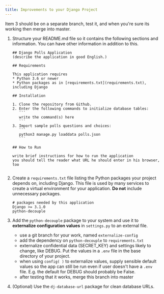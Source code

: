 ```yaml
---
title: Improvements to your Django Project
---
```



Item 3 should be on a separate branch, test it,
and when you're sure its working then merge into master.

1. Structure your README.md file so it contains the following sections and information.  You can have other information in addition to this.
    ```
    ## Django Polls Application
    (describe the application in good English.)

    ## Requirements

    This application requires
    * Python 3.6 or newer
    * Python packages as in [requirements.txt](requirements.txt), including Django

    ## Installation

    1. Clone the repository from Github.
    2. Enter the following commands to initialize database tables:
       ```
       write the command(s) here
       ```
    3. Import sample polls questions and choices:
       ```
       python3 manage.py loaddata polls.json 
       ```

    ## How to Run

    write brief instructions for how to run the application
    you should tell the reader what URL he should enter in his browser, too


2. Create a `requirements.txt` file listing the Python packages your project depends on, including Django.  This file is used by many services to create a virtual environment for your application. **Do not** include unnecessary packages.
    ```
    # packages needed by this application
    Django >= 3.1.0
    python-decouple 
    ```

3. Add the `python-decouple` package to your system and use it to **externalize configuration values** in `settings.py` to an external file.
    - use a git branch for your work, named `externalize-config`
    - add the dependency on `python-decouple` to `requirements.txt`
    - externalize confidential data (SECRET_KEY) and settings likely to change, like DEBUG. Put the values in a `.env` file in the base directory of your project.
    - when using `config( )` to externalize values, supply sensible default values so the app can still be run even if user doesn't have a `.env` file. E.g. the default for DEBUG should probably be False.
    - after testing that it works, merge this branch into master

4. (Optional) Use the `dj-database-url` package for clean database URLs.
